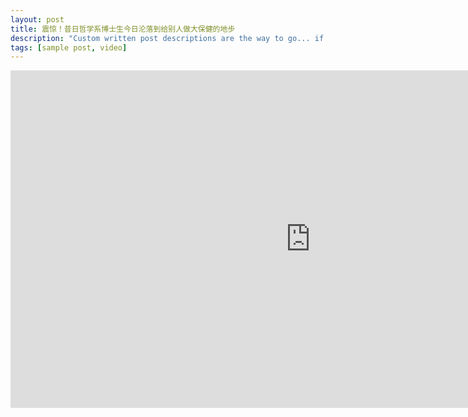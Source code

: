 ```yaml
---
layout: post
title: 震惊！昔日哲学系博士生今日沦落到给别人做大保健的地步
description: "Custom written post descriptions are the way to go... if you're not lazy."
tags: [sample post, video]
---
```

<iframe frameborder="0" width="960" height="540" src="http://player.youku.com/embed/XNDE1NTkzNjQ4OA==" allowfullscreen></iframe>